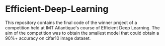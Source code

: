 # Efficient-Deep-Learning
This repository contains the final code of the winner project of a competition held at IMT Atlantique's course of  Efficient Deep Learning. 
The aim of the competition was to obtain the smallest model that could obtain a 90%+ accuracy on cifar10 image dataset.



